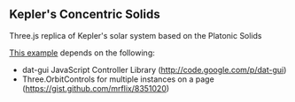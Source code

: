 Kepler's Concentric Solids
----------------------------------------------------------------------------------
Three.js replica of Kepler's solar system based on the Platonic Solids

[This example](http://13.91.141.66/) depends on the following:

 * dat-gui JavaScript Controller Library (http://code.google.com/p/dat-gui) 
 * Three.OrbitControls for multiple instances on a page (https://gist.github.com/mrflix/8351020)
